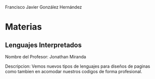 Francisco Javier González Hernández

# Materias

## Lenguajes Interpretados

Nombre del Profesor: Jonathan Miranda

Descripcion: Vemos nuevos tipos de lenguajes para diseños de paginas como tambien en acomodar nuestros codigos de forma profesional.